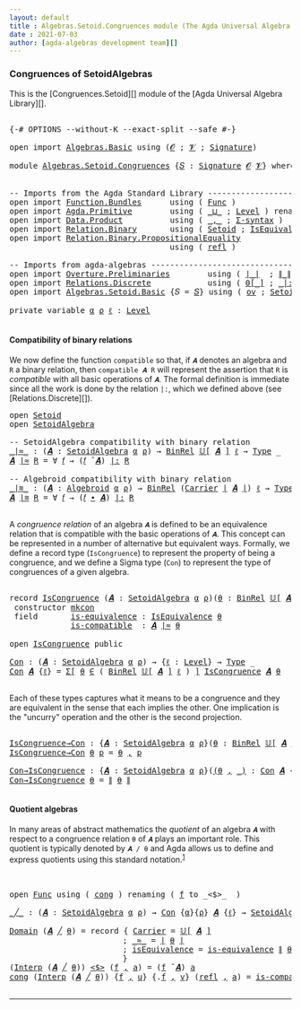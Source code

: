 ```yaml
---
layout: default
title : Algebras.Setoid.Congruences module (The Agda Universal Algebra Library)
date : 2021-07-03
author: [agda-algebras development team][]
---
```


### Congruences of SetoidAlgebras

This is the [Congruences.Setoid][] module of the [Agda Universal Algebra Library][].

<pre class="Agda">

<a id="302" class="Symbol">{-#</a> <a id="306" class="Keyword">OPTIONS</a> <a id="314" class="Pragma">--without-K</a> <a id="326" class="Pragma">--exact-split</a> <a id="340" class="Pragma">--safe</a> <a id="347" class="Symbol">#-}</a>

<a id="352" class="Keyword">open</a> <a id="357" class="Keyword">import</a> <a id="364" href="Algebras.Basic.html" class="Module">Algebras.Basic</a> <a id="379" class="Keyword">using</a> <a id="385" class="Symbol">(</a><a id="386" href="Algebras.Basic.html#1210" class="Generalizable">𝓞</a> <a id="388" class="Symbol">;</a> <a id="390" href="Algebras.Basic.html#1212" class="Generalizable">𝓥</a> <a id="392" class="Symbol">;</a> <a id="394" href="Algebras.Basic.html#3576" class="Function">Signature</a><a id="403" class="Symbol">)</a>

<a id="406" class="Keyword">module</a> <a id="413" href="Algebras.Setoid.Congruences.html" class="Module">Algebras.Setoid.Congruences</a> <a id="441" class="Symbol">{</a><a id="442" href="Algebras.Setoid.Congruences.html#442" class="Bound">𝑆</a> <a id="444" class="Symbol">:</a> <a id="446" href="Algebras.Basic.html#3576" class="Function">Signature</a> <a id="456" href="Algebras.Basic.html#1210" class="Generalizable">𝓞</a> <a id="458" href="Algebras.Basic.html#1212" class="Generalizable">𝓥</a><a id="459" class="Symbol">}</a> <a id="461" class="Keyword">where</a>


<a id="469" class="Comment">-- Imports from the Agda Standard Library ---------------------</a>
<a id="533" class="Keyword">open</a> <a id="538" class="Keyword">import</a> <a id="545" href="Function.Bundles.html" class="Module">Function.Bundles</a>      <a id="567" class="Keyword">using</a> <a id="573" class="Symbol">(</a> <a id="575" href="Function.Bundles.html#1868" class="Record">Func</a> <a id="580" class="Symbol">)</a>
<a id="582" class="Keyword">open</a> <a id="587" class="Keyword">import</a> <a id="594" href="Agda.Primitive.html" class="Module">Agda.Primitive</a>        <a id="616" class="Keyword">using</a> <a id="622" class="Symbol">(</a> <a id="624" href="Agda.Primitive.html#810" class="Primitive Operator">_⊔_</a> <a id="628" class="Symbol">;</a> <a id="630" href="Agda.Primitive.html#597" class="Postulate">Level</a> <a id="636" class="Symbol">)</a> <a id="638" class="Keyword">renaming</a> <a id="647" class="Symbol">(</a> <a id="649" href="Agda.Primitive.html#326" class="Primitive">Set</a> <a id="653" class="Symbol">to</a> <a id="656" class="Primitive">Type</a> <a id="661" class="Symbol">)</a>
<a id="663" class="Keyword">open</a> <a id="668" class="Keyword">import</a> <a id="675" href="Data.Product.html" class="Module">Data.Product</a>          <a id="697" class="Keyword">using</a> <a id="703" class="Symbol">(</a> <a id="705" href="Agda.Builtin.Sigma.html#236" class="InductiveConstructor Operator">_,_</a> <a id="709" class="Symbol">;</a> <a id="711" href="Data.Product.html#916" class="Function">Σ-syntax</a> <a id="720" class="Symbol">)</a>
<a id="722" class="Keyword">open</a> <a id="727" class="Keyword">import</a> <a id="734" href="Relation.Binary.html" class="Module">Relation.Binary</a>       <a id="756" class="Keyword">using</a> <a id="762" class="Symbol">(</a> <a id="764" href="Relation.Binary.Bundles.html#1009" class="Record">Setoid</a> <a id="771" class="Symbol">;</a> <a id="773" href="Relation.Binary.Structures.html#1522" class="Record">IsEquivalence</a> <a id="787" class="Symbol">)</a> <a id="789" class="Keyword">renaming</a> <a id="798" class="Symbol">(</a> <a id="800" href="Relation.Binary.Core.html#882" class="Function">Rel</a> <a id="804" class="Symbol">to</a> <a id="807" class="Function">BinRel</a> <a id="814" class="Symbol">)</a>
<a id="816" class="Keyword">open</a> <a id="821" class="Keyword">import</a> <a id="828" href="Relation.Binary.PropositionalEquality.html" class="Module">Relation.Binary.PropositionalEquality</a>
                                  <a id="900" class="Keyword">using</a> <a id="906" class="Symbol">(</a> <a id="908" href="Agda.Builtin.Equality.html#208" class="InductiveConstructor">refl</a> <a id="913" class="Symbol">)</a>

<a id="916" class="Comment">-- Imports from agda-algebras --------------------------------------------------------------</a>
<a id="1009" class="Keyword">open</a> <a id="1014" class="Keyword">import</a> <a id="1021" href="Overture.Preliminaries.html" class="Module">Overture.Preliminaries</a>        <a id="1051" class="Keyword">using</a> <a id="1057" class="Symbol">(</a> <a id="1059" href="Overture.Preliminaries.html#4155" class="Function Operator">∣_∣</a>  <a id="1064" class="Symbol">;</a> <a id="1066" href="Overture.Preliminaries.html#4193" class="Function Operator">∥_∥</a>  <a id="1071" class="Symbol">)</a>
<a id="1073" class="Keyword">open</a> <a id="1078" class="Keyword">import</a> <a id="1085" href="Relations.Discrete.html" class="Module">Relations.Discrete</a>            <a id="1115" class="Keyword">using</a> <a id="1121" class="Symbol">(</a> <a id="1123" href="Relations.Discrete.html#3932" class="Function Operator">0[_]</a> <a id="1128" class="Symbol">;</a> <a id="1130" href="Relations.Discrete.html#6245" class="Function Operator">_|:_</a> <a id="1135" class="Symbol">)</a>
<a id="1137" class="Keyword">open</a> <a id="1142" class="Keyword">import</a> <a id="1149" href="Algebras.Setoid.Basic.html" class="Module">Algebras.Setoid.Basic</a> <a id="1171" class="Symbol">{</a><a id="1172" class="Argument">𝑆</a> <a id="1174" class="Symbol">=</a> <a id="1176" href="Algebras.Setoid.Congruences.html#442" class="Bound">𝑆</a><a id="1177" class="Symbol">}</a> <a id="1179" class="Keyword">using</a> <a id="1185" class="Symbol">(</a> <a id="1187" href="Algebras.Setoid.Basic.html#1178" class="Function">ov</a> <a id="1190" class="Symbol">;</a> <a id="1192" href="Algebras.Setoid.Basic.html#3113" class="Record">SetoidAlgebra</a> <a id="1206" class="Symbol">;</a> <a id="1208" href="Algebras.Setoid.Basic.html#3525" class="Function Operator">𝕌[_]</a> <a id="1213" class="Symbol">;</a> <a id="1215" href="Algebras.Setoid.Basic.html#4158" class="Function Operator">_̂_</a> <a id="1219" class="Symbol">;</a> <a id="1221" href="Algebras.Setoid.Basic.html#2757" class="Function">Algebroid</a> <a id="1231" class="Symbol">;</a> <a id="1233" href="Algebras.Setoid.Basic.html#4021" class="Function Operator">_∙_</a> <a id="1237" class="Symbol">)</a>

<a id="1240" class="Keyword">private</a> <a id="1248" class="Keyword">variable</a> <a id="1257" href="Algebras.Setoid.Congruences.html#1257" class="Generalizable">α</a> <a id="1259" href="Algebras.Setoid.Congruences.html#1259" class="Generalizable">ρ</a> <a id="1261" href="Algebras.Setoid.Congruences.html#1261" class="Generalizable">ℓ</a> <a id="1263" class="Symbol">:</a> <a id="1265" href="Agda.Primitive.html#597" class="Postulate">Level</a>

</pre>

#### Compatibility of binary relations

We now define the function `compatible` so that, if `𝑨` denotes an algebra and `R` a binary relation, then `compatible 𝑨 R` will represent the assertion that `R` is *compatible* with all basic operations of `𝑨`. The formal definition is immediate since all the work is done by the relation `|:`, which we defined above (see [Relations.Discrete][]).

<pre class="Agda">
<a id="1687" class="Keyword">open</a> <a id="1692" href="Relation.Binary.Bundles.html#1009" class="Module">Setoid</a>
<a id="1699" class="Keyword">open</a> <a id="1704" href="Algebras.Setoid.Basic.html#3113" class="Module">SetoidAlgebra</a>

<a id="1719" class="Comment">-- SetoidAlgebra compatibility with binary relation</a>
<a id="_∣≈_"></a><a id="1771" href="Algebras.Setoid.Congruences.html#1771" class="Function Operator">_∣≈_</a> <a id="1776" class="Symbol">:</a> <a id="1778" class="Symbol">(</a><a id="1779" href="Algebras.Setoid.Congruences.html#1779" class="Bound">𝑨</a> <a id="1781" class="Symbol">:</a> <a id="1783" href="Algebras.Setoid.Basic.html#3113" class="Record">SetoidAlgebra</a> <a id="1797" href="Algebras.Setoid.Congruences.html#1257" class="Generalizable">α</a> <a id="1799" href="Algebras.Setoid.Congruences.html#1259" class="Generalizable">ρ</a><a id="1800" class="Symbol">)</a> <a id="1802" class="Symbol">→</a> <a id="1804" href="Algebras.Setoid.Congruences.html#807" class="Function">BinRel</a> <a id="1811" href="Algebras.Setoid.Basic.html#3525" class="Function Operator">𝕌[</a> <a id="1814" href="Algebras.Setoid.Congruences.html#1779" class="Bound">𝑨</a> <a id="1816" href="Algebras.Setoid.Basic.html#3525" class="Function Operator">]</a> <a id="1818" href="Algebras.Setoid.Congruences.html#1261" class="Generalizable">ℓ</a> <a id="1820" class="Symbol">→</a> <a id="1822" href="Algebras.Setoid.Congruences.html#656" class="Primitive">Type</a> <a id="1827" class="Symbol">_</a>
<a id="1829" href="Algebras.Setoid.Congruences.html#1829" class="Bound">𝑨</a> <a id="1831" href="Algebras.Setoid.Congruences.html#1771" class="Function Operator">∣≈</a> <a id="1834" href="Algebras.Setoid.Congruences.html#1834" class="Bound">R</a> <a id="1836" class="Symbol">=</a> <a id="1838" class="Symbol">∀</a> <a id="1840" href="Algebras.Setoid.Congruences.html#1840" class="Bound">𝑓</a> <a id="1842" class="Symbol">→</a> <a id="1844" class="Symbol">(</a><a id="1845" href="Algebras.Setoid.Congruences.html#1840" class="Bound">𝑓</a> <a id="1847" href="Algebras.Setoid.Basic.html#4158" class="Function Operator">̂</a> <a id="1849" href="Algebras.Setoid.Congruences.html#1829" class="Bound">𝑨</a><a id="1850" class="Symbol">)</a> <a id="1852" href="Relations.Discrete.html#6245" class="Function Operator">|:</a> <a id="1855" href="Algebras.Setoid.Congruences.html#1834" class="Bound">R</a>

<a id="1858" class="Comment">-- Algebroid compatibility with binary relation</a>
<a id="_∣≋_"></a><a id="1906" href="Algebras.Setoid.Congruences.html#1906" class="Function Operator">_∣≋_</a> <a id="1911" class="Symbol">:</a> <a id="1913" class="Symbol">(</a><a id="1914" href="Algebras.Setoid.Congruences.html#1914" class="Bound">𝑨</a> <a id="1916" class="Symbol">:</a> <a id="1918" href="Algebras.Setoid.Basic.html#2757" class="Function">Algebroid</a> <a id="1928" href="Algebras.Setoid.Congruences.html#1257" class="Generalizable">α</a> <a id="1930" href="Algebras.Setoid.Congruences.html#1259" class="Generalizable">ρ</a><a id="1931" class="Symbol">)</a> <a id="1933" class="Symbol">→</a> <a id="1935" href="Algebras.Setoid.Congruences.html#807" class="Function">BinRel</a> <a id="1942" class="Symbol">(</a><a id="1943" href="Relation.Binary.Bundles.html#1072" class="Field">Carrier</a> <a id="1951" href="Overture.Preliminaries.html#4155" class="Function Operator">∣</a> <a id="1953" href="Algebras.Setoid.Congruences.html#1914" class="Bound">𝑨</a> <a id="1955" href="Overture.Preliminaries.html#4155" class="Function Operator">∣</a><a id="1956" class="Symbol">)</a> <a id="1958" href="Algebras.Setoid.Congruences.html#1261" class="Generalizable">ℓ</a> <a id="1960" class="Symbol">→</a> <a id="1962" href="Algebras.Setoid.Congruences.html#656" class="Primitive">Type</a> <a id="1967" class="Symbol">_</a>
<a id="1969" href="Algebras.Setoid.Congruences.html#1969" class="Bound">𝑨</a> <a id="1971" href="Algebras.Setoid.Congruences.html#1906" class="Function Operator">∣≋</a> <a id="1974" href="Algebras.Setoid.Congruences.html#1974" class="Bound">R</a> <a id="1976" class="Symbol">=</a> <a id="1978" class="Symbol">∀</a> <a id="1980" href="Algebras.Setoid.Congruences.html#1980" class="Bound">𝑓</a> <a id="1982" class="Symbol">→</a> <a id="1984" class="Symbol">(</a><a id="1985" href="Algebras.Setoid.Congruences.html#1980" class="Bound">𝑓</a> <a id="1987" href="Algebras.Setoid.Basic.html#4021" class="Function Operator">∙</a> <a id="1989" href="Algebras.Setoid.Congruences.html#1969" class="Bound">𝑨</a><a id="1990" class="Symbol">)</a> <a id="1992" href="Relations.Discrete.html#6245" class="Function Operator">|:</a> <a id="1995" href="Algebras.Setoid.Congruences.html#1974" class="Bound">R</a>

</pre>


A *congruence relation* of an algebra `𝑨` is defined to be an equivalence relation that is compatible with the basic operations of `𝑨`.  This concept can be represented in a number of alternative but equivalent ways.
Formally, we define a record type (`IsCongruence`) to represent the property of being a congruence, and we define a Sigma type (`Con`) to represent the type of congruences of a given algebra.

<pre class="Agda">

<a id="2435" class="Keyword">record</a> <a id="IsCongruence"></a><a id="2442" href="Algebras.Setoid.Congruences.html#2442" class="Record">IsCongruence</a> <a id="2455" class="Symbol">(</a><a id="2456" href="Algebras.Setoid.Congruences.html#2456" class="Bound">𝑨</a> <a id="2458" class="Symbol">:</a> <a id="2460" href="Algebras.Setoid.Basic.html#3113" class="Record">SetoidAlgebra</a> <a id="2474" href="Algebras.Setoid.Congruences.html#1257" class="Generalizable">α</a> <a id="2476" href="Algebras.Setoid.Congruences.html#1259" class="Generalizable">ρ</a><a id="2477" class="Symbol">)(</a><a id="2479" href="Algebras.Setoid.Congruences.html#2479" class="Bound">θ</a> <a id="2481" class="Symbol">:</a> <a id="2483" href="Algebras.Setoid.Congruences.html#807" class="Function">BinRel</a> <a id="2490" href="Algebras.Setoid.Basic.html#3525" class="Function Operator">𝕌[</a> <a id="2493" href="Algebras.Setoid.Congruences.html#2456" class="Bound">𝑨</a> <a id="2495" href="Algebras.Setoid.Basic.html#3525" class="Function Operator">]</a> <a id="2497" href="Algebras.Setoid.Congruences.html#1261" class="Generalizable">ℓ</a><a id="2498" class="Symbol">)</a> <a id="2500" class="Symbol">:</a> <a id="2502" href="Algebras.Setoid.Congruences.html#656" class="Primitive">Type</a> <a id="2507" class="Symbol">(</a><a id="2508" href="Algebras.Setoid.Basic.html#1178" class="Function">ov</a> <a id="2511" href="Algebras.Setoid.Congruences.html#2497" class="Bound">ℓ</a> <a id="2513" href="Agda.Primitive.html#810" class="Primitive Operator">⊔</a> <a id="2515" href="Algebras.Setoid.Congruences.html#2474" class="Bound">α</a><a id="2516" class="Symbol">)</a>  <a id="2519" class="Keyword">where</a>
 <a id="2526" class="Keyword">constructor</a> <a id="mkcon"></a><a id="2538" href="Algebras.Setoid.Congruences.html#2538" class="InductiveConstructor">mkcon</a>
 <a id="2545" class="Keyword">field</a>       <a id="IsCongruence.is-equivalence"></a><a id="2557" href="Algebras.Setoid.Congruences.html#2557" class="Field">is-equivalence</a> <a id="2572" class="Symbol">:</a> <a id="2574" href="Relation.Binary.Structures.html#1522" class="Record">IsEquivalence</a> <a id="2588" href="Algebras.Setoid.Congruences.html#2479" class="Bound">θ</a>
             <a id="IsCongruence.is-compatible"></a><a id="2603" href="Algebras.Setoid.Congruences.html#2603" class="Field">is-compatible</a>  <a id="2618" class="Symbol">:</a> <a id="2620" href="Algebras.Setoid.Congruences.html#2456" class="Bound">𝑨</a> <a id="2622" href="Algebras.Setoid.Congruences.html#1771" class="Function Operator">∣≈</a> <a id="2625" href="Algebras.Setoid.Congruences.html#2479" class="Bound">θ</a>

<a id="2628" class="Keyword">open</a> <a id="2633" href="Algebras.Setoid.Congruences.html#2442" class="Module">IsCongruence</a> <a id="2646" class="Keyword">public</a>

<a id="Con"></a><a id="2654" href="Algebras.Setoid.Congruences.html#2654" class="Function">Con</a> <a id="2658" class="Symbol">:</a> <a id="2660" class="Symbol">(</a><a id="2661" href="Algebras.Setoid.Congruences.html#2661" class="Bound">𝑨</a> <a id="2663" class="Symbol">:</a> <a id="2665" href="Algebras.Setoid.Basic.html#3113" class="Record">SetoidAlgebra</a> <a id="2679" href="Algebras.Setoid.Congruences.html#1257" class="Generalizable">α</a> <a id="2681" href="Algebras.Setoid.Congruences.html#1259" class="Generalizable">ρ</a><a id="2682" class="Symbol">)</a> <a id="2684" class="Symbol">→</a> <a id="2686" class="Symbol">{</a><a id="2687" href="Algebras.Setoid.Congruences.html#2687" class="Bound">ℓ</a> <a id="2689" class="Symbol">:</a> <a id="2691" href="Agda.Primitive.html#597" class="Postulate">Level</a><a id="2696" class="Symbol">}</a> <a id="2698" class="Symbol">→</a> <a id="2700" href="Algebras.Setoid.Congruences.html#656" class="Primitive">Type</a> <a id="2705" class="Symbol">_</a>
<a id="2707" href="Algebras.Setoid.Congruences.html#2654" class="Function">Con</a> <a id="2711" href="Algebras.Setoid.Congruences.html#2711" class="Bound">𝑨</a> <a id="2713" class="Symbol">{</a><a id="2714" href="Algebras.Setoid.Congruences.html#2714" class="Bound">ℓ</a><a id="2715" class="Symbol">}</a> <a id="2717" class="Symbol">=</a> <a id="2719" href="Data.Product.html#916" class="Function">Σ[</a> <a id="2722" href="Algebras.Setoid.Congruences.html#2722" class="Bound">θ</a> <a id="2724" href="Data.Product.html#916" class="Function">∈</a> <a id="2726" class="Symbol">(</a> <a id="2728" href="Algebras.Setoid.Congruences.html#807" class="Function">BinRel</a> <a id="2735" href="Algebras.Setoid.Basic.html#3525" class="Function Operator">𝕌[</a> <a id="2738" href="Algebras.Setoid.Congruences.html#2711" class="Bound">𝑨</a> <a id="2740" href="Algebras.Setoid.Basic.html#3525" class="Function Operator">]</a> <a id="2742" href="Algebras.Setoid.Congruences.html#2714" class="Bound">ℓ</a> <a id="2744" class="Symbol">)</a> <a id="2746" href="Data.Product.html#916" class="Function">]</a> <a id="2748" href="Algebras.Setoid.Congruences.html#2442" class="Record">IsCongruence</a> <a id="2761" href="Algebras.Setoid.Congruences.html#2711" class="Bound">𝑨</a> <a id="2763" href="Algebras.Setoid.Congruences.html#2722" class="Bound">θ</a>

</pre>

Each of these types captures what it means to be a congruence and they are equivalent in the sense that each implies the other. One implication is the "uncurry" operation and the other is the second projection.

<pre class="Agda">

<a id="IsCongruence→Con"></a><a id="3004" href="Algebras.Setoid.Congruences.html#3004" class="Function">IsCongruence→Con</a> <a id="3021" class="Symbol">:</a> <a id="3023" class="Symbol">{</a><a id="3024" href="Algebras.Setoid.Congruences.html#3024" class="Bound">𝑨</a> <a id="3026" class="Symbol">:</a> <a id="3028" href="Algebras.Setoid.Basic.html#3113" class="Record">SetoidAlgebra</a> <a id="3042" href="Algebras.Setoid.Congruences.html#1257" class="Generalizable">α</a> <a id="3044" href="Algebras.Setoid.Congruences.html#1259" class="Generalizable">ρ</a><a id="3045" class="Symbol">}(</a><a id="3047" href="Algebras.Setoid.Congruences.html#3047" class="Bound">θ</a> <a id="3049" class="Symbol">:</a> <a id="3051" href="Algebras.Setoid.Congruences.html#807" class="Function">BinRel</a> <a id="3058" href="Algebras.Setoid.Basic.html#3525" class="Function Operator">𝕌[</a> <a id="3061" href="Algebras.Setoid.Congruences.html#3024" class="Bound">𝑨</a> <a id="3063" href="Algebras.Setoid.Basic.html#3525" class="Function Operator">]</a> <a id="3065" href="Algebras.Setoid.Congruences.html#1261" class="Generalizable">ℓ</a><a id="3066" class="Symbol">)</a> <a id="3068" class="Symbol">→</a> <a id="3070" href="Algebras.Setoid.Congruences.html#2442" class="Record">IsCongruence</a> <a id="3083" href="Algebras.Setoid.Congruences.html#3024" class="Bound">𝑨</a> <a id="3085" href="Algebras.Setoid.Congruences.html#3047" class="Bound">θ</a> <a id="3087" class="Symbol">→</a> <a id="3089" href="Algebras.Setoid.Congruences.html#2654" class="Function">Con</a> <a id="3093" href="Algebras.Setoid.Congruences.html#3024" class="Bound">𝑨</a>
<a id="3095" href="Algebras.Setoid.Congruences.html#3004" class="Function">IsCongruence→Con</a> <a id="3112" href="Algebras.Setoid.Congruences.html#3112" class="Bound">θ</a> <a id="3114" href="Algebras.Setoid.Congruences.html#3114" class="Bound">p</a> <a id="3116" class="Symbol">=</a> <a id="3118" href="Algebras.Setoid.Congruences.html#3112" class="Bound">θ</a> <a id="3120" href="Agda.Builtin.Sigma.html#236" class="InductiveConstructor Operator">,</a> <a id="3122" href="Algebras.Setoid.Congruences.html#3114" class="Bound">p</a>

<a id="Con→IsCongruence"></a><a id="3125" href="Algebras.Setoid.Congruences.html#3125" class="Function">Con→IsCongruence</a> <a id="3142" class="Symbol">:</a> <a id="3144" class="Symbol">{</a><a id="3145" href="Algebras.Setoid.Congruences.html#3145" class="Bound">𝑨</a> <a id="3147" class="Symbol">:</a> <a id="3149" href="Algebras.Setoid.Basic.html#3113" class="Record">SetoidAlgebra</a> <a id="3163" href="Algebras.Setoid.Congruences.html#1257" class="Generalizable">α</a> <a id="3165" href="Algebras.Setoid.Congruences.html#1259" class="Generalizable">ρ</a><a id="3166" class="Symbol">}(</a><a id="3168" href="Algebras.Setoid.Congruences.html#3168" class="Bound">(</a><a id="3169" href="Algebras.Setoid.Congruences.html#3169" class="Bound">θ</a> <a id="3171" href="Agda.Builtin.Sigma.html#236" class="InductiveConstructor Operator">,</a> <a id="3173" href="Algebras.Setoid.Congruences.html#3168" class="Bound">_)</a> <a id="3176" class="Symbol">:</a> <a id="3178" href="Algebras.Setoid.Congruences.html#2654" class="Function">Con</a> <a id="3182" href="Algebras.Setoid.Congruences.html#3145" class="Bound">𝑨</a> <a id="3184" class="Symbol">{</a><a id="3185" href="Algebras.Setoid.Congruences.html#1261" class="Generalizable">ℓ</a><a id="3186" class="Symbol">})</a> <a id="3189" class="Symbol">→</a> <a id="3191" href="Algebras.Setoid.Congruences.html#2442" class="Record">IsCongruence</a> <a id="3204" href="Algebras.Setoid.Congruences.html#3145" class="Bound">𝑨</a> <a id="3206" href="Algebras.Setoid.Congruences.html#3169" class="Bound">θ</a>
<a id="3208" href="Algebras.Setoid.Congruences.html#3125" class="Function">Con→IsCongruence</a> <a id="3225" href="Algebras.Setoid.Congruences.html#3225" class="Bound">θ</a> <a id="3227" class="Symbol">=</a> <a id="3229" href="Overture.Preliminaries.html#4193" class="Function Operator">∥</a> <a id="3231" href="Algebras.Setoid.Congruences.html#3225" class="Bound">θ</a> <a id="3233" href="Overture.Preliminaries.html#4193" class="Function Operator">∥</a>

</pre>

#### <a id="quotient-algebras">Quotient algebras</a>
In many areas of abstract mathematics the *quotient* of an algebra `𝑨` with respect to a congruence relation `θ` of `𝑨` plays an important role. This quotient is typically denoted by `𝑨 / θ` and Agda allows us to define and express quotients using this standard notation.<sup>[1](Algebras.Congruences.html#fn1)</sup>

<pre class="Agda">


<a id="3634" class="Keyword">open</a> <a id="3639" href="Function.Bundles.html#1868" class="Module">Func</a> <a id="3644" class="Keyword">using</a> <a id="3650" class="Symbol">(</a> <a id="3652" href="Function.Bundles.html#1938" class="Field">cong</a> <a id="3657" class="Symbol">)</a> <a id="3659" class="Keyword">renaming</a> <a id="3668" class="Symbol">(</a> <a id="3670" href="Function.Bundles.html#1919" class="Field">f</a> <a id="3672" class="Symbol">to</a> <a id="3675" class="Field">_&lt;$&gt;_</a>  <a id="3682" class="Symbol">)</a>

<a id="_╱_"></a><a id="3685" href="Algebras.Setoid.Congruences.html#3685" class="Function Operator">_╱_</a> <a id="3689" class="Symbol">:</a> <a id="3691" class="Symbol">(</a><a id="3692" href="Algebras.Setoid.Congruences.html#3692" class="Bound">𝑨</a> <a id="3694" class="Symbol">:</a> <a id="3696" href="Algebras.Setoid.Basic.html#3113" class="Record">SetoidAlgebra</a> <a id="3710" href="Algebras.Setoid.Congruences.html#1257" class="Generalizable">α</a> <a id="3712" href="Algebras.Setoid.Congruences.html#1259" class="Generalizable">ρ</a><a id="3713" class="Symbol">)</a> <a id="3715" class="Symbol">→</a> <a id="3717" href="Algebras.Setoid.Congruences.html#2654" class="Function">Con</a> <a id="3721" class="Symbol">{</a><a id="3722" href="Algebras.Setoid.Congruences.html#1257" class="Generalizable">α</a><a id="3723" class="Symbol">}{</a><a id="3725" href="Algebras.Setoid.Congruences.html#1259" class="Generalizable">ρ</a><a id="3726" class="Symbol">}</a> <a id="3728" href="Algebras.Setoid.Congruences.html#3692" class="Bound">𝑨</a> <a id="3730" class="Symbol">{</a><a id="3731" href="Algebras.Setoid.Congruences.html#1261" class="Generalizable">ℓ</a><a id="3732" class="Symbol">}</a> <a id="3734" class="Symbol">→</a> <a id="3736" href="Algebras.Setoid.Basic.html#3113" class="Record">SetoidAlgebra</a> <a id="3750" class="Symbol">_</a> <a id="3752" class="Symbol">_</a>

<a id="3755" href="Algebras.Setoid.Basic.html#3179" class="Field">Domain</a> <a id="3762" class="Symbol">(</a><a id="3763" href="Algebras.Setoid.Congruences.html#3763" class="Bound">𝑨</a> <a id="3765" href="Algebras.Setoid.Congruences.html#3685" class="Function Operator">╱</a> <a id="3767" href="Algebras.Setoid.Congruences.html#3767" class="Bound">θ</a><a id="3768" class="Symbol">)</a> <a id="3770" class="Symbol">=</a> <a id="3772" class="Keyword">record</a> <a id="3779" class="Symbol">{</a> <a id="3781" href="Relation.Binary.Bundles.html#1072" class="Field">Carrier</a> <a id="3789" class="Symbol">=</a> <a id="3791" href="Algebras.Setoid.Basic.html#3525" class="Function Operator">𝕌[</a> <a id="3794" href="Algebras.Setoid.Congruences.html#3763" class="Bound">𝑨</a> <a id="3796" href="Algebras.Setoid.Basic.html#3525" class="Function Operator">]</a>
                        <a id="3822" class="Symbol">;</a> <a id="3824" href="Relation.Binary.Bundles.html#1098" class="Field Operator">_≈_</a> <a id="3828" class="Symbol">=</a> <a id="3830" href="Overture.Preliminaries.html#4155" class="Function Operator">∣</a> <a id="3832" href="Algebras.Setoid.Congruences.html#3767" class="Bound">θ</a> <a id="3834" href="Overture.Preliminaries.html#4155" class="Function Operator">∣</a>
                        <a id="3860" class="Symbol">;</a> <a id="3862" href="Relation.Binary.Bundles.html#1132" class="Field">isEquivalence</a> <a id="3876" class="Symbol">=</a> <a id="3878" href="Algebras.Setoid.Congruences.html#2557" class="Field">is-equivalence</a> <a id="3893" href="Overture.Preliminaries.html#4193" class="Function Operator">∥</a> <a id="3895" href="Algebras.Setoid.Congruences.html#3767" class="Bound">θ</a> <a id="3897" href="Overture.Preliminaries.html#4193" class="Function Operator">∥</a>
                        <a id="3923" class="Symbol">}</a>
<a id="3925" class="Symbol">(</a><a id="3926" href="Algebras.Setoid.Basic.html#3203" class="Field">Interp</a> <a id="3933" class="Symbol">(</a><a id="3934" href="Algebras.Setoid.Congruences.html#3934" class="Bound">𝑨</a> <a id="3936" href="Algebras.Setoid.Congruences.html#3685" class="Function Operator">╱</a> <a id="3938" href="Algebras.Setoid.Congruences.html#3938" class="Bound">θ</a><a id="3939" class="Symbol">))</a> <a id="3942" href="Algebras.Setoid.Congruences.html#3675" class="Field Operator">&lt;$&gt;</a> <a id="3946" class="Symbol">(</a><a id="3947" href="Algebras.Setoid.Congruences.html#3947" class="Bound">f</a> <a id="3949" href="Agda.Builtin.Sigma.html#236" class="InductiveConstructor Operator">,</a> <a id="3951" href="Algebras.Setoid.Congruences.html#3951" class="Bound">a</a><a id="3952" class="Symbol">)</a> <a id="3954" class="Symbol">=</a> <a id="3956" class="Symbol">(</a><a id="3957" href="Algebras.Setoid.Congruences.html#3947" class="Bound">f</a> <a id="3959" href="Algebras.Setoid.Basic.html#4158" class="Function Operator">̂</a> <a id="3961" href="Algebras.Setoid.Congruences.html#3934" class="Bound">𝑨</a><a id="3962" class="Symbol">)</a> <a id="3964" href="Algebras.Setoid.Congruences.html#3951" class="Bound">a</a>
<a id="3966" href="Function.Bundles.html#1938" class="Field">cong</a> <a id="3971" class="Symbol">(</a><a id="3972" href="Algebras.Setoid.Basic.html#3203" class="Field">Interp</a> <a id="3979" class="Symbol">(</a><a id="3980" href="Algebras.Setoid.Congruences.html#3980" class="Bound">𝑨</a> <a id="3982" href="Algebras.Setoid.Congruences.html#3685" class="Function Operator">╱</a> <a id="3984" href="Algebras.Setoid.Congruences.html#3984" class="Bound">θ</a><a id="3985" class="Symbol">))</a> <a id="3988" class="Symbol">{</a><a id="3989" href="Algebras.Setoid.Congruences.html#3989" class="Bound">f</a> <a id="3991" href="Agda.Builtin.Sigma.html#236" class="InductiveConstructor Operator">,</a> <a id="3993" href="Algebras.Setoid.Congruences.html#3993" class="Bound">u</a><a id="3994" class="Symbol">}</a> <a id="3996" class="Symbol">{</a><a id="3997" class="DottedPattern Symbol">.</a><a id="3998" href="Algebras.Setoid.Congruences.html#3989" class="DottedPattern Bound">f</a> <a id="4000" href="Agda.Builtin.Sigma.html#236" class="InductiveConstructor Operator">,</a> <a id="4002" href="Algebras.Setoid.Congruences.html#4002" class="Bound">v</a><a id="4003" class="Symbol">}</a> <a id="4005" class="Symbol">(</a><a id="4006" href="Agda.Builtin.Equality.html#208" class="InductiveConstructor">refl</a> <a id="4011" href="Agda.Builtin.Sigma.html#236" class="InductiveConstructor Operator">,</a> <a id="4013" href="Algebras.Setoid.Congruences.html#4013" class="Bound">a</a><a id="4014" class="Symbol">)</a> <a id="4016" class="Symbol">=</a> <a id="4018" href="Algebras.Setoid.Congruences.html#2603" class="Field">is-compatible</a>  <a id="4033" href="Overture.Preliminaries.html#4193" class="Function Operator">∥</a> <a id="4035" href="Algebras.Setoid.Congruences.html#3984" class="Bound">θ</a> <a id="4037" href="Overture.Preliminaries.html#4193" class="Function Operator">∥</a> <a id="4039" href="Algebras.Setoid.Congruences.html#3989" class="Bound">f</a> <a id="4041" href="Algebras.Setoid.Congruences.html#4013" class="Bound">a</a>

</pre>

--------------------------------------

[agda-algebras development team]: https://github.com/ualib/agda-algebras#the-agda-algebras-development-team






